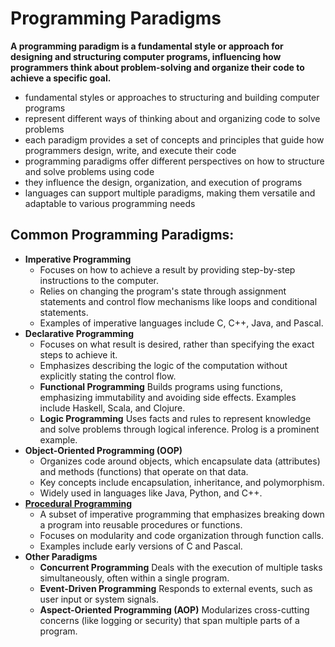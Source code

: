 # Programming Paradigms
**A programming paradigm is a fundamental style or approach for designing and structuring computer programs, influencing how programmers think about problem-solving and organize their code to achieve a specific goal.**
- fundamental styles or approaches to structuring and building computer programs
- represent different ways of thinking about and organizing code to solve problems
- each paradigm provides a set of concepts and principles that guide how programmers design, write, and execute their code
- programming paradigms offer different perspectives on how to structure and solve problems using code
- they influence the design, organization, and execution of programs
- languages can support multiple paradigms, making them versatile and adaptable to various programming needs

## Common Programming Paradigms:
- **Imperative Programming**
    - Focuses on how to achieve a result by providing step-by-step instructions to the computer. 
    - Relies on changing the program's state through assignment statements and control flow mechanisms like loops and conditional statements. 
    - Examples of imperative languages include C, C++, Java, and Pascal. 
- **Declarative Programming**
    - Focuses on what result is desired, rather than specifying the exact steps to achieve it. 
    - Emphasizes describing the logic of the computation without explicitly stating the control flow. 
    - **Functional Programming** Builds programs using functions, emphasizing immutability and avoiding side effects. Examples include Haskell, Scala, and Clojure. 
    - **Logic Programming** Uses facts and rules to represent knowledge and solve problems through logical inference. Prolog is a prominent example. 
- **Object-Oriented Programming (OOP)** 
    - Organizes code around objects, which encapsulate data (attributes) and methods (functions) that operate on that data. 
    - Key concepts include encapsulation, inheritance, and polymorphism. 
    - Widely used in languages like Java, Python, and C++. 
- **[Procedural Programming](./procedduralprogramming.md)** 
    - A subset of imperative programming that emphasizes breaking down a program into reusable procedures or functions. 
    - Focuses on modularity and code organization through function calls. 
    - Examples include early versions of C and Pascal. 
- **Other Paradigms**
    - **Concurrent Programming** Deals with the execution of multiple tasks simultaneously, often within a single program. 
    - **Event-Driven Programming** Responds to external events, such as user input or system signals. 
    - **Aspect-Oriented Programming (AOP)** Modularizes cross-cutting concerns (like logging or security) that span multiple parts of a program. 
